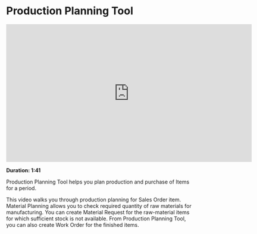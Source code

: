 # Production Planning Tool

<iframe width="660" height="371" src="https://www.youtube.com/embed/CzatSl4zJ2Y" frameborder="0" allowfullscreen></iframe>

**Duration: 1:41**

Production Planning Tool helps you plan production and purchase of Items for a period.

This video walks you through production planning for Sales Order item. Material Planning allows you to check required quantity of raw materials for manufacturing. You can create Material Request for the raw-material items for which sufficient stock is not available. From Production Planning Tool, you can also create Work Order for the finished items.
